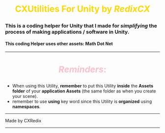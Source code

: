 # <span style="color: gold;"><p style="text-align:center">**CXUtilities**</span> For Unity by <span style="color: gold;">***RedixCX***</p></span>

### This is a **coding helper** for **Unity** that I made for ***simplifying*** the process of making applications / software in Unity.
#### This coding Helper uses other assets: **Math Dot Net**
---

# <p style="text-align:center; color: pink;">***Reminders***:</p>
 + When using this Utility, **remember** to put this Utility **inside** the **Assets folder** of your **application Assets** (the same folder as when you create your scene).
 + remember to use **using** key word since this Utility is **organized** using **namespaces**.

---

Made by CXRedix

---